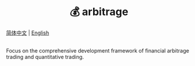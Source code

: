 # <center>💰 arbitrage </center>  

<p>
<a href="./README_zh-CN.md">简体中文</a> | <a href="./README.md">English</a>
</p>
<br/>
Focus on the comprehensive development framework of financial arbitrage trading and quantitative trading.
